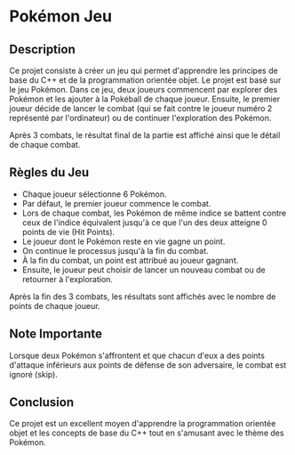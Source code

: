 # Pokémon Jeu

## Description

Ce projet consiste à créer un jeu qui permet d'apprendre les principes de base du C++ et de la programmation orientée objet. Le projet est basé sur le jeu Pokémon. Dans ce jeu, deux joueurs commencent par explorer des Pokémon et les ajouter à la Pokéball de chaque joueur. Ensuite, le premier joueur décide de lancer le combat (qui se fait contre le joueur numéro 2 représenté par l'ordinateur) ou de continuer l'exploration des Pokémon. 

Après 3 combats, le résultat final de la partie est affiché ainsi que le détail de chaque combat.

## Règles du Jeu

- Chaque joueur sélectionne 6 Pokémon.
- Par défaut, le premier joueur commence le combat.
- Lors de chaque combat, les Pokémon de même indice se battent contre ceux de l'indice équivalent jusqu'à ce que l'un des deux atteigne 0 points de vie (Hit Points).
- Le joueur dont le Pokémon reste en vie gagne un point.
- On continue le processus jusqu'à la fin du combat.
- À la fin du combat, un point est attribué au joueur gagnant.
- Ensuite, le joueur peut choisir de lancer un nouveau combat ou de retourner à l'exploration.

Après la fin des 3 combats, les résultats sont affichés avec le nombre de points de chaque joueur.

## Note Importante

Lorsque deux Pokémon s'affrontent et que chacun d'eux a des points d'attaque inférieurs aux points de défense de son adversaire, le combat est ignoré (skip).

## Conclusion

Ce projet est un excellent moyen d'apprendre la programmation orientée objet et les concepts de base du C++ tout en s'amusant avec le thème des Pokémon.
